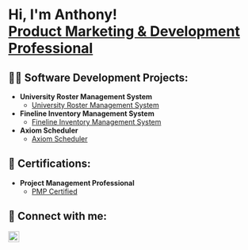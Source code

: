 <h1>Hi, I'm Anthony! <br/><a href="https://www.linkedin.com/in/anthonyfrancisli/">Product Marketing & Development Professional</a></h1>

<h2>👨‍💻 Software Development Projects:</h2>

- <b>University Roster Management System</b>
  - [University Roster Management System](https://github.com/Francisank91/UniversityRosterManagementSystem)
- <b>Fineline Inventory Management System</b>
  - [Fineline Inventory Management System](https://github.com/Francisank91/FinelineInventoryManagementSystem)
- <b>Axiom Scheduler</b>
  - [Axiom Scheduler](https://github.com/Francisank91/AxiomScheduler)

<h2>📃 Certifications:</h2>

- <b>Project Management Professional</b>
  - [PMP Certified](https://drive.google.com/file/d/1Drvqt2R6Thw9RCpV8Z-pvP6I1eskQNvp/view)

<h2> 🤳 Connect with me:</h2>

[<img align="left" alt="Anthony Francis | LinkedIn" width="22px" src="https://cdn.jsdelivr.net/npm/simple-icons@v3/icons/linkedin.svg" />][linkedin]



[linkedin]: https://www.linkedin.com/in/anthonyfrancisli/

<!--


Here are some ideas to get you started:

- 🔭 I’m currently working on ...
- 🌱 I’m currently learning ...
- 👯 I’m looking to collaborate on ...
- 🤔 I’m looking for help with ...
- 💬 Ask me about ...
- 📫 How to reach me: ...
- 😄 Pronouns: ...
- ⚡ Fun fact: ...
-->
